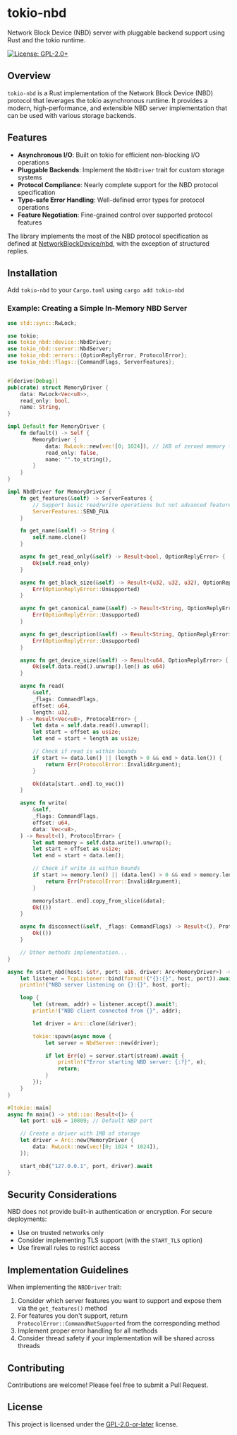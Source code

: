 # tokio-nbd

Network Block Device (NBD) server with pluggable backend support using Rust and the tokio runtime.

[![License: GPL-2.0+](https://img.shields.io/badge/License-GPL%20v2%2B-blue.svg)](https://www.gnu.org/licenses/old-licenses/gpl-2.0.en.html)

## Overview

`tokio-nbd` is a Rust implementation of the Network Block Device (NBD) protocol that leverages the tokio asynchronous runtime. It provides a modern, high-performance, and extensible NBD server implementation that can be used with various storage backends.

## Features

- **Asynchronous I/O**: Built on tokio for efficient non-blocking I/O operations
- **Pluggable Backends**: Implement the `NbdDriver` trait for custom storage systems
- **Protocol Compliance**: Nearly complete support for the NBD protocol specification
- **Type-safe Error Handling**: Well-defined error types for protocol operations
- **Feature Negotiation**: Fine-grained control over supported protocol features

The library implements the most of the NBD protocol specification as defined at [NetworkBlockDevice/nbd](https://github.com/NetworkBlockDevice/nbd/blob/master/doc/proto.md), with the exception of structured replies.

## Installation

Add `tokio-nbd` to your `Cargo.toml` using `cargo add tokio-nbd`

### Example: Creating a Simple In-Memory NBD Server

```rust
use std::sync::RwLock;

use tokio;
use tokio_nbd::device::NbdDriver;
use tokio_nbd::server::NbdServer;
use tokio_nbd::errors::{OptionReplyError, ProtocolError};
use tokio_nbd::flags::{CommandFlags, ServerFeatures};


#[derive(Debug)]
pub(crate) struct MemoryDriver {
    data: RwLock<Vec<u8>>,
    read_only: bool,
    name: String,
}

impl Default for MemoryDriver {
    fn default() -> Self {
        MemoryDriver {
            data: RwLock::new(vec![0; 1024]), // 1KB of zeroed memory for tests
            read_only: false,
            name: "".to_string(),
        }
    }
}

impl NbdDriver for MemoryDriver {
    fn get_features(&self) -> ServerFeatures {
        // Support basic read/write operations but not advanced features
        ServerFeatures::SEND_FUA
    }

    fn get_name(&self) -> String {
        self.name.clone()
    }

    async fn get_read_only(&self) -> Result<bool, OptionReplyError> {
        Ok(self.read_only)
    }

    async fn get_block_size(&self) -> Result<(u32, u32, u32), OptionReplyError> {
        Err(OptionReplyError::Unsupported)
    }

    async fn get_canonical_name(&self) -> Result<String, OptionReplyError> {
        Err(OptionReplyError::Unsupported)
    }

    async fn get_description(&self) -> Result<String, OptionReplyError> {
        Err(OptionReplyError::Unsupported)
    }

    async fn get_device_size(&self) -> Result<u64, OptionReplyError> {
        Ok(self.data.read().unwrap().len() as u64)
    }

    async fn read(
        &self,
        _flags: CommandFlags,
        offset: u64,
        length: u32,
    ) -> Result<Vec<u8>, ProtocolError> {
        let data = self.data.read().unwrap();
        let start = offset as usize;
        let end = start + length as usize;

        // Check if read is within bounds
        if start >= data.len() || (length > 0 && end > data.len()) {
            return Err(ProtocolError::InvalidArgument);
        }

        Ok(data[start..end].to_vec())
    }

    async fn write(
        &self,
        _flags: CommandFlags,
        offset: u64,
        data: Vec<u8>,
    ) -> Result<(), ProtocolError> {
        let mut memory = self.data.write().unwrap();
        let start = offset as usize;
        let end = start + data.len();

        // Check if write is within bounds
        if start >= memory.len() || (data.len() > 0 && end > memory.len()) {
            return Err(ProtocolError::InvalidArgument);
        }

        memory[start..end].copy_from_slice(&data);
        Ok(())
    }

    async fn disconnect(&self, _flags: CommandFlags) -> Result<(), ProtocolError> {
        Ok(())
    }

    // Other methods implementation...
}

async fn start_nbd(host: &str, port: u16, driver: Arc<MemoryDriver>) -> std::io::Result<()> {
    let listener = TcpListener::bind(format!("{}:{}", host, port)).await?;
    println!("NBD server listening on {}:{}", host, port);

    loop {
        let (stream, addr) = listener.accept().await?;
        println!("NBD client connected from {}", addr);

        let driver = Arc::clone(&driver);

        tokio::spawn(async move {
            let server = NbdServer::new(driver);

            if let Err(e) = server.start(stream).await {
                println!("Error starting NBD server: {:?}", e);
                return;
            }
        });
    }
}

#[tokio::main]
async fn main() -> std::io::Result<()> {
    let port: u16 = 10809; // Default NBD port

    // Create a driver with 1MB of storage
    let driver = Arc::new(MemoryDriver {
        data: RwLock::new(vec![0; 1024 * 1024]),
    });

    start_nbd("127.0.0.1", port, driver).await
}
```

## Security Considerations

NBD does not provide built-in authentication or encryption. For secure deployments:

- Use on trusted networks only
- Consider implementing TLS support (with the `START_TLS` option)
- Use firewall rules to restrict access

## Implementation Guidelines

When implementing the `NBDDriver` trait:

1. Consider which server features you want to support and expose them via the `get_features()` method
2. For features you don't support, return `ProtocolError::CommandNotSupported` from the corresponding method
3. Implement proper error handling for all methods
4. Consider thread safety if your implementation will be shared across threads

## Contributing

Contributions are welcome! Please feel free to submit a Pull Request.

## License

This project is licensed under the [GPL-2.0-or-later](LICENSE) license.
